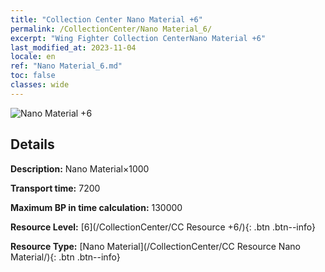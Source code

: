 ```yaml
---
title: "Collection Center Nano Material +6"
permalink: /CollectionCenter/Nano Material_6/
excerpt: "Wing Fighter Collection CenterNano Material +6"
last_modified_at: 2023-11-04
locale: en
ref: "Nano Material_6.md"
toc: false
classes: wide
---
```



![Nano Material +6](/images/cc/CC_Nano_Material_5.png)

## Details

  **Description:** Nano Material×1000

  **Transport time:** 7200

  **Maximum BP in time calculation:** 130000

  **Resource Level:** [6](/CollectionCenter/CC Resource +6/){: .btn .btn--info}

  **Resource Type:** [Nano Material](/CollectionCenter/CC Resource Nano Material/){: .btn .btn--info}

